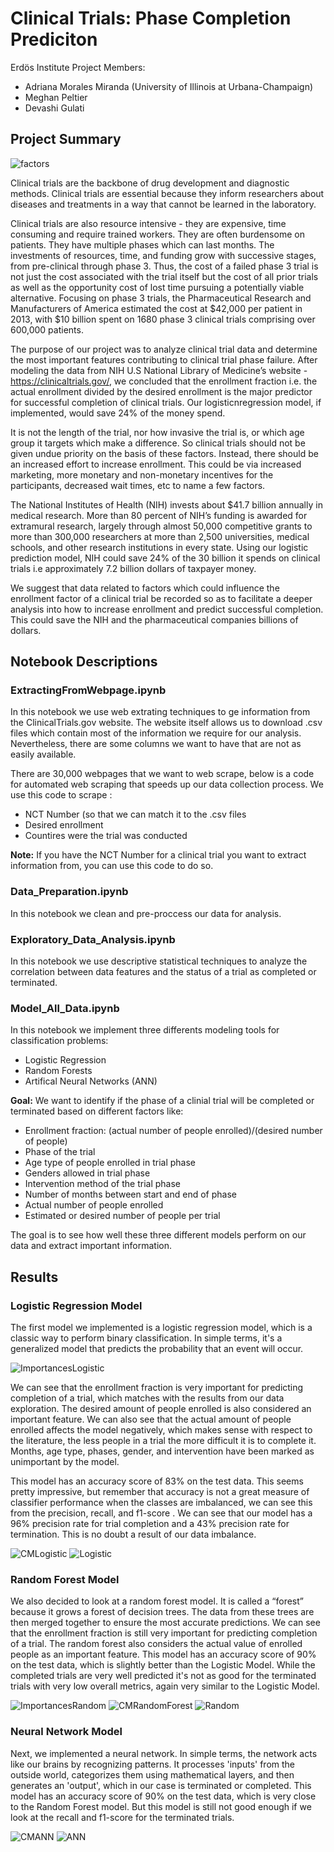 # Clinical Trials: Phase Completion Prediciton

Erdös Institute Project 
Members: 

  - Adriana Morales Miranda (University of Illinois at Urbana-Champaign) 
  - Meghan Peltier
  - Devashi Gulati 

## Project Summary 

![factors](factors.png)

Clinical trials are the backbone of drug development and diagnostic methods. Clinical trials are essential because they inform researchers about diseases and treatments in a way that cannot be learned in the laboratory.

Clinical trials are also resource intensive - they are expensive, time consuming and require trained workers. They are often burdensome on patients. They have multiple phases which can last months. The investments of resources, time, and funding grow with successive stages, from pre-clinical through phase 3. Thus, the cost of a failed phase 3 trial is not just the cost associated with the trial itself but the cost of all prior trials as well as the opportunity cost of lost time pursuing a potentially viable alternative. Focusing on phase 3 trials, the Pharmaceutical Research and Manufacturers of America estimated the cost at $42,000 per patient in 2013, with $10 billion spent on 1680 phase 3 clinical trials comprising over 600,000 patients.

The purpose of our project was to analyze clinical trial data and determine the most important features contributing to clinical trial phase failure. After modeling the data from NIH U.S National Library of Medicine’s website - https://clinicaltrials.gov/, we concluded that the enrollment fraction i.e.  the actual enrollment divided by the desired enrollment is the major predictor for successful completion of clinical trials. Our logisticnregression model, if implemented, would save 24% of the money spend.

It is not the length of the trial, nor how invasive the trial is, or which age group it targets which make a difference. So clinical trials should not be given undue priority on the basis of these factors. Instead, there should be an increased effort to increase enrollment. This could be via increased marketing, more monetary and non-monetary incentives for the participants, decreased wait times, etc to name a few factors. 

The National Institutes of Health (NIH) invests about $41.7 billion annually in medical research. More than 80 percent of NIH’s funding is awarded for extramural research, largely through almost 50,000 competitive grants to more than 300,000 researchers at more than 2,500 universities, medical schools, and other research institutions in every state. Using our logistic prediction model, NIH could save 24% of the 30 billion it spends on clinical trials i.e approximately 7.2 billion dollars of taxpayer money. 

We suggest that data related to factors which could influence the enrollment factor of a clinical trial be recorded so as to facilitate a deeper analysis into how to increase enrollment and predict successful completion. This could save the NIH and the pharmaceutical companies billions of dollars. 


## Notebook Descriptions

### ExtractingFromWebpage.ipynb

In this notebook we use web extrating techniques to ge information from the ClinicalTrials.gov website. The website itself allows us to download .csv files which contain most of the information we require for our analysis. Nevertheless, there are some columns we want to have that are not as easily available.

There are 30,000 webpages that we want to web scrape, below is a code for automated web scraping that speeds up our data collection process. We use this code to scrape :

  - NCT Number (so that we can match it to the .csv files
  - Desired enrollment
  - Countires were the trial was conducted

**Note:** If you have the NCT Number for a clinical trial you want to extract information from, you can use this code to do so.

### Data_Preparation.ipynb

In this notebook we clean and pre-proccess our data for analysis. 

### Exploratory_Data_Analysis.ipynb

In this notebook we use descriptive statistical techniques to analyze the correlation between data features and the status of a trial as completed or terminated.

### Model_All_Data.ipynb 

In this notebook we implement three differents modeling tools for classification problems:

  - Logistic Regression
  - Random Forests
  - Artifical Neural Networks (ANN)

**Goal:** We want to identify if the phase of a clinial trial will be completed or terminated based on different factors like:

  - Enrollment fraction: (actual number of people enrolled)/(desired number of people)
  - Phase of the trial
  - Age type of people enrolled in trial phase
  - Genders allowed in trial phase
  - Intervention method of the trial phase
  - Number of months between start and end of phase
  - Actual number of people enrolled
  - Estimated or desired number of people per trial

The goal is to see how well these three different models perform on our data and extract important information.


## Results 

### Logistic Regression Model

The first model we implemented is a  logistic regression model, which is a classic  way to perform binary classification. In simple terms, it's a generalized model that predicts the probability that an event will occur. 

![ImportancesLogistic](/Images/Importances_Logistic2.png)

We can see that the enrollment fraction is very important for predicting completion of a trial, which matches with the results from our data exploration. The desired amount of people enrolled is also considered an important feature. We can also see that the actual amount of people enrolled affects the model negatively, which makes sense with respect to the literature, the less people in a trial the more difficult it is to complete it. Months, age type, phases, gender, and intervention have been marked as unimportant by the model.
 
This model has an accuracy score of 83% on the test data. This seems pretty impressive, but remember that accuracy is not a great measure of classifier performance when the classes are imbalanced, we can see this from the precision, recall, and f1-score . We can see that our model has a 96% precision rate for trial completion and a 43% precision rate for termination. This is no doubt a result of our data imbalance. 

![CMLogistic](/Images/CM_Logistic2.png)
![Logistic](/Images/Logistic.png)

### Random Forest Model

We also decided to look at a random forest model. It is called a “forest” because it grows a forest of decision trees. The data from these trees are then merged together to ensure the most accurate predictions. We can see that the enrollment fraction is still very important for predicting completion of a trial. The random forest also considers the actual value of enrolled people as an important feature. This model has an accuracy score of 90% on the test data, which is slightly better than the Logistic Model. While the completed trials are very well predicted it's not as good for the terminated trials with very low overall metrics, again very similar to the Logistic Model. 

![ImportancesRandom](/Images/Importances_RandomForest.png)
![CMRandomForest](/Images/CM_RandomForest.png)
![Random](/Images/RandomForest.png)

### Neural Network Model

Next, we implemented a neural network. In simple terms, the network acts like our brains by recognizing patterns. It processes 'inputs' from the outside world, categorizes them using mathematical layers, and then generates an 'output', which in our case is terminated or completed. This model has an accuracy score of 90% on the test data, which is very close to the Random Forest model. But this model is still not good enough if we look at the recall and f1-score for the terminated trials. 

![CMANN](/Images/CM_ANN.png)
![ANN](/Images/ANN.png)




